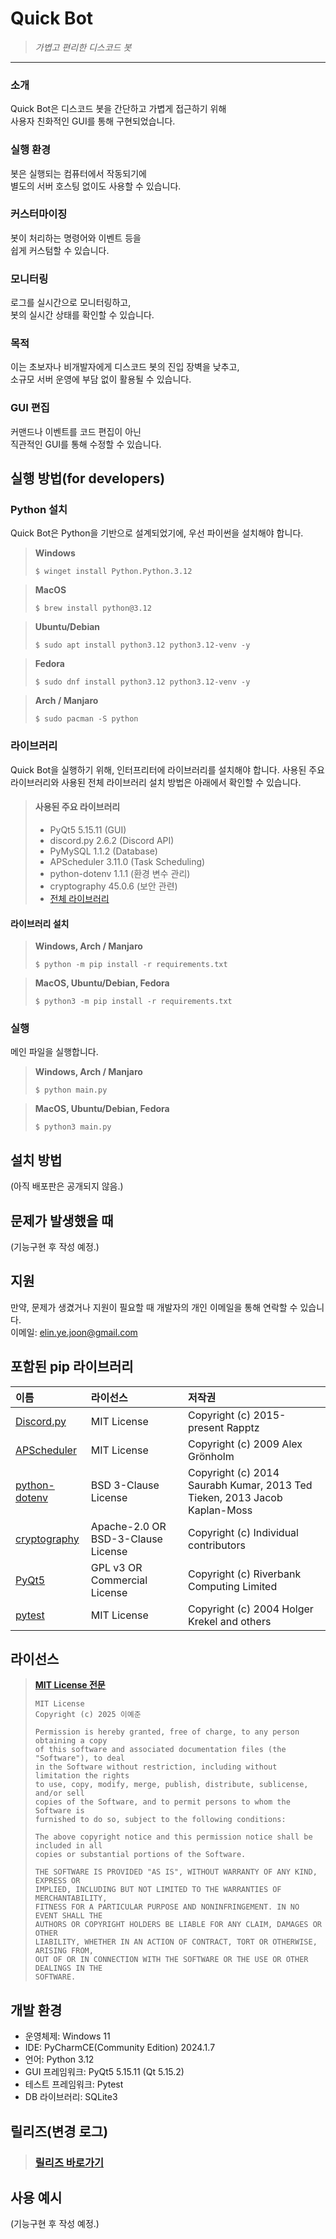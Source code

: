# Quick Bot
> _가볍고 편리한 디스코드 봇_

***

### 소개
Quick Bot은 디스코드 봇을 간단하고 가볍게 접근하기 위해  
사용자 친화적인 GUI를 통해 구현되었습니다.

### 실행 환경
봇은 실행되는 컴퓨터에서 작동되기에  
별도의 서버 호스팅 없이도 사용할 수 있습니다.

### 커스터마이징
봇이 처리하는 명령어와 이벤트 등을  
쉽게 커스텀할 수 있습니다.

### 모니터링
로그를 실시간으로 모니터링하고,  
봇의 실시간 상태를 확인할 수 있습니다.

### 목적
이는 초보자나 비개발자에게 디스코드 봇의 진입 장벽을 낮추고,  
소규모 서버 운영에 부담 없이 활용될 수 있습니다.

### GUI 편집
커맨드나 이벤트를 코드 편집이 아닌  
직관적인 GUI를 통해 수정할 수 있습니다.

## 실행 방법(for developers)

### Python 설치
Quick Bot은 Python을 기반으로 설계되었기에, 우선 파이썬을 설치해야 합니다.

> **Windows**
> ```
> $ winget install Python.Python.3.12
> ```

> **MacOS**
> ```
> $ brew install python@3.12
> ```

> **Ubuntu/Debian**
> ```
> $ sudo apt install python3.12 python3.12-venv -y
> ```

> **Fedora**
> ```
> $ sudo dnf install python3.12 python3.12-venv -y
> ```

> **Arch / Manjaro**
> ```
> $ sudo pacman -S python
> ```

### 라이브러리
Quick Bot을 실행하기 위해, 인터프리터에 라이브러리를 설치해야 합니다. 사용된 주요 라이브러리와 사용된 전체 라이브러리 설치 방법은 아래에서 확인할 수 있습니다.

> #### 사용된 주요 라이브러리
> - PyQt5 5.15.11 (GUI)
> - discord.py 2.6.2 (Discord API)
> - PyMySQL 1.1.2 (Database)
> - APScheduler 3.11.0 (Task Scheduling)
> - python-dotenv 1.1.1 (환경 변수 관리)
> - cryptography 45.0.6 (보안 관련)  
> - [전체 라이브러리](./requirements.txt)

#### 라이브러리 설치

> **Windows, Arch / Manjaro**
> ```
> $ python -m pip install -r requirements.txt
> ```

> **MacOS, Ubuntu/Debian, Fedora**
> ```
> $ python3 -m pip install -r requirements.txt
> ```

### 실행
메인 파일을 실행합니다.

> **Windows, Arch / Manjaro**
> ```
> $ python main.py
> ```

> **MacOS, Ubuntu/Debian, Fedora**
> ```
> $ python3 main.py
> ```

## 설치 방법
(아직 배포판은 공개되지 않음.)

## 문제가 발생했을 때
(기능구현 후 작성 예정.)

## 지원
만약, 문제가 생겼거나 지원이 필요할 때 개발자의 개인 이메일을 통해 연락할 수 있습니다.  
이메일: elin.ye.joon@gmail.com

## 포함된 pip 라이브러리
| 이름                                                       | 라이선스                               | 저작권                                                                       |
|:---------------------------------------------------------|:-----------------------------------|:--------------------------------------------------------------------------|
| [Discord.py](https://pypi.org/project/discord.py/)       | MIT License                        | Copyright (c) 2015-present Rapptz                                         |
| [APScheduler](https://pypi.org/project/APScheduler/)     | MIT License                        | Copyright (c) 2009 Alex Grönholm                                          |
| [python-dotenv](https://pypi.org/project/python-dotenv/) | BSD 3-Clause License               | Copyright (c) 2014 Saurabh Kumar, 2013 Ted Tieken, 2013 Jacob Kaplan-Moss |
| [cryptography](https://pypi.org/project/cryptography/)   | Apache-2.0 OR BSD-3-Clause License | Copyright (c) Individual contributors                                     |
| [PyQt5](https://pypi.org/project/PyQt5/)                 | GPL v3 OR Commercial License       | Copyright (c) Riverbank Computing Limited                                 |
| [pytest](https://pypi.org/project/pytest/)               | MIT License                        | Copyright (c) 2004 Holger Krekel and others                               |

## 라이선스
> **[MIT License 전문](./LICENSE)**
> ```
> MIT License
> Copyright (c) 2025 이예준
> 
> Permission is hereby granted, free of charge, to any person obtaining a copy
> of this software and associated documentation files (the "Software"), to deal
> in the Software without restriction, including without limitation the rights
> to use, copy, modify, merge, publish, distribute, sublicense, and/or sell
> copies of the Software, and to permit persons to whom the Software is
> furnished to do so, subject to the following conditions:
> 
> The above copyright notice and this permission notice shall be included in all
> copies or substantial portions of the Software.
> 
> THE SOFTWARE IS PROVIDED "AS IS", WITHOUT WARRANTY OF ANY KIND, EXPRESS OR
> IMPLIED, INCLUDING BUT NOT LIMITED TO THE WARRANTIES OF MERCHANTABILITY,
> FITNESS FOR A PARTICULAR PURPOSE AND NONINFRINGEMENT. IN NO EVENT SHALL THE
> AUTHORS OR COPYRIGHT HOLDERS BE LIABLE FOR ANY CLAIM, DAMAGES OR OTHER
> LIABILITY, WHETHER IN AN ACTION OF CONTRACT, TORT OR OTHERWISE, ARISING FROM,
> OUT OF OR IN CONNECTION WITH THE SOFTWARE OR THE USE OR OTHER DEALINGS IN THE
> SOFTWARE.
> ```

## 개발 환경
- 운영체제: Windows 11
- IDE: PyCharmCE(Community Edition) 2024.1.7
- 언어: Python 3.12
- GUI 프레임워크: PyQt5 5.15.11 (Qt 5.15.2)
- 테스트 프레임워크: Pytest
- DB 라이브러리: SQLite3

## 릴리즈(변경 로그)
> ### [릴리즈 바로가기](https://github.com/pandamgay/gui_discord_bot/releases)

## 사용 예시
(기능구현 후 작성 예정.)
